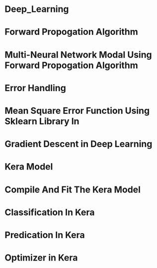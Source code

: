 # Deep_Learning
# Forward Propogation Algorithm
# Multi-Neural Network Modal Using Forward Propogation Algorithm
# Error Handling
# Mean Square Error Function Using Sklearn Library In 
# Gradient Descent in Deep Learning
# Kera Model
# Compile And Fit The Kera Model
# Classification In Kera
# Predication In Kera
# Optimizer in Kera 
